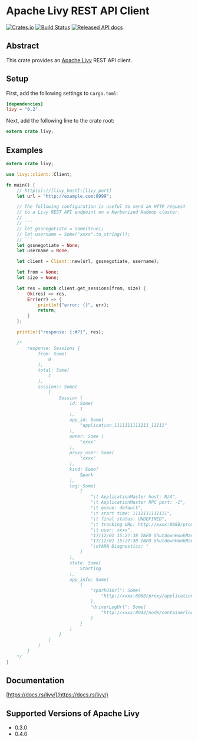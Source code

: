 # Apache Livy REST API Client
[![Crates.io](https://img.shields.io/crates/v/livy.svg)](https://crates.io/crates/livy)
[![Build Status](https://travis-ci.org/kjmrknsn/livy-rs.svg?branch=master)](https://travis-ci.org/kjmrknsn/livy-rs)
[![Released API docs](https://docs.rs/livy/badge.svg)](http://docs.rs/livy)

## Abstract
This crate provides an [Apache Livy](https://livy.incubator.apache.org/) REST API client.

## Setup
First, add the following settings to `Cargo.toml`:

```toml
[dependencies]
livy = "0.2"
```

Next, add the following line to the crate root:

```rust
extern crate livy;
```

## Examples
```rust
extern crate livy;

use livy::client::Client;

fn main() {
    // http(s)://[livy_host]:[livy_port]
    let url = "http://example.com:8999";

    // The following configuration is useful to send an HTTP request
    // to a Livy REST API endpoint on a Kerberized Hadoop cluster.
    //
    // ```
    // let gssnegotiate = Some(true);
    // let username = Some("xxxx".to_string());
    // ```
    let gssnegotiate = None;
    let username = None;

    let client = Client::new(url, gssnegotiate, username);

    let from = None;
    let size = None;

    let res = match client.get_sessions(from, size) {
        Ok(res) => res,
        Err(err) => {
            println!("error: {}", err);
            return;
        }
    };

    println!("response: {:#?}", res);

    /*
        response: Sessions {
            from: Some(
                0
            ),
            total: Some(
                1
            ),
            sessions: Some(
                [
                    Session {
                        id: Some(
                            1
                        ),
                        app_id: Some(
                            "application_1111111111111_11111"
                        ),
                        owner: Some (
                            "xxxx"
                        ),
                        proxy_user: Some(
                            "xxxx"
                        ),
                        kind: Some(
                            Spark
                        ),
                        log: Some(
                            [
                                "\t ApplicationMaster host: N/A",
                                "\t ApplicationMaster RPC port: -1",
                                "\t queue: default",
                                "\t start time: 1111111111111",
                                "\t final status: UNDEFINED",
                                "\t tracking URL: http://xxxx:8088/proxy/application_1111111111111_11111/",
                                "\t user: xxxx",
                                "17/12/01 15:27:38 INFO ShutdownHookManager: Shutdown hook called",
                                "17/12/01 15:27:38 INFO ShutdownHookManager: Deleting directory /tmp/spark-11111111-1111-1111-1111-111111111111",
                                "\nYARN Diagnostics: "
                            ]
                        ),
                        state: Some(
                            Starting
                        ),
                        app_info: Some(
                            {
                                "sparkUiUrl": Some(
                                    "http://xxxx:8088/proxy/application_1111111111111_11111/"
                                ),
                                "driverLogUrl": Some(
                                    "http://xxxx:8042/node/containerlogs/container_111_1111111111111_11111_11_111111/xxxx"
                                )
                            }
                        )
                    }
                ]
            )
        }
    */
}
```

## Documentation
[https://docs.rs/livy/](https://docs.rs/livy/)

## Supported Versions of Apache Livy
* 0.3.0
* 0.4.0
